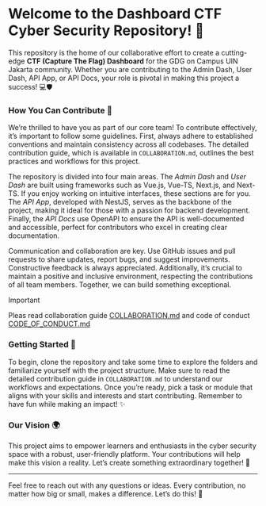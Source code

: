 # Welcome to the Dashboard CTF Cyber Security Repository! 🚀

This repository is the home of our collaborative effort to create a cutting-edge **CTF (Capture The Flag) Dashboard** for the GDG on Campus UIN Jakarta community. Whether you are contributing to the Admin Dash, User Dash, API App, or API Docs, your role is pivotal in making this project a success! 💻🛡️

### How You Can Contribute 🤝
We’re thrilled to have you as part of our core team! To contribute effectively, it’s important to follow some guidelines. First, always adhere to established conventions and maintain consistency across all codebases. The detailed contribution guide, which is available in `COLLABORATION.md`, outlines the best practices and workflows for this project.

The repository is divided into four main areas. The _Admin Dash_ and _User Dash_ are built using frameworks such as Vue.js, Vue-TS, Next.js, and Next-TS. If you enjoy working on intuitive interfaces, these sections are for you. The _API App_, developed with NestJS, serves as the backbone of the project, making it ideal for those with a passion for backend development. Finally, the _API Docs_ use OpenAPI to ensure the API is well-documented and accessible, perfect for contributors who excel in creating clear documentation.

Communication and collaboration are key. Use GitHub issues and pull requests to share updates, report bugs, and suggest improvements. Constructive feedback is always appreciated. Additionally, it’s crucial to maintain a positive and inclusive environment, respecting the contributions of all team members. Together, we can build something exceptional.

> [!IMPORTANT]
> Pleas read
> collaboration guide [COLLABORATION.md](./COLLABORATION.md)
> and code of conduct [CODE_OF_CONDUCT.md](./code_of_conduct.md)

### Getting Started 🏁
To begin, clone the repository and take some time to explore the folders and familiarize yourself with the project structure. Make sure to read the detailed contribution guide in `COLLABORATION.md` to understand our workflows and expectations. Once you’re ready, pick a task or module that aligns with your skills and interests and start contributing. Remember to have fun while making an impact! ✨

### Our Vision 🌍
This project aims to empower learners and enthusiasts in the cyber security space with a robust, user-friendly platform. Your contributions will help make this vision a reality. Let’s create something extraordinary together! 🎉

---

Feel free to reach out with any questions or ideas. Every contribution, no matter how big or small, makes a difference. Let’s do this! 💪
